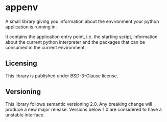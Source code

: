 # appenv

A small library giving you information about the environment your python application is running in.

It contains the application entry point, i.e. the starting script, information about the current python interpreter and the packages that can be consumed in the current environment.

## Licensing

This library is published under BSD-3-Clause license.

## Versioning

This library follows semantic versioning 2.0. Any breaking change will produce a new major release. Versions below 1.0 are considered to have a unstable interface.
